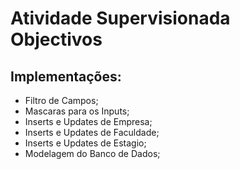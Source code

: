 # Atividade Supervisionada Objectivos

## Implementações:
  - Filtro de Campos;
  - Mascaras para os Inputs;
  - Inserts e Updates de Empresa;
  - Inserts e Updates de Faculdade;
  - Inserts e Updates de Estagio;
  - Modelagem do Banco de Dados;
